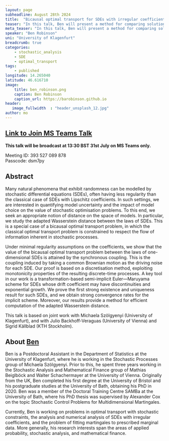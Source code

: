 ```yaml
---
layout: page
subheadline: August 28th 2024
title:  "Bicausal optimal transport for SDEs with irregular coefficients"
teaser: "In this talk, Ben will present a method for comparing solutions of different SDEs, bringing together ideas from optimal transport, stochastic analysis, and numerical methods for SDEs with irregular coefficients."
meta_teaser: "In this talk, Ben will present a method for comparing solutions of different SDEs, bringing together ideas from optimal transport, stochastic analysis, and numerical methods for SDEs with irregular coefficients."
speaker: "Ben Robinson"
uni: "University of Klagenfurt"
breadcrumb: true 
categories:
    - stochastic_analysis
    - SDE
    - optimal_transport
tags:
    - published
longitude: 14.265040
latitude: 46.616710
image:
    title: ben_robinson.png
    caption: Ben Robinson
    caption_url: https://barobinson.github.io
header:
   image_fullwidth  : "header_unsplash_12.jpg"
author: mo
---
```


## [Link to Join MS Teams Talk](https://eur01.safelinks.protection.outlook.com/ap/t-59584e83/?url=https%3A%2F%2Fteams.microsoft.com%2Fl%2Fmeetup-join%2F19%253ameeting_N2Q2NGY2NDEtYWVmNS00NzE3LWI0ZWMtMWFiZmE3NGM2MTc3%2540thread.v2%2F0%3Fcontext%3D%257b%2522Tid%2522%253a%2522377e3d22-4ea1-422d-b0ad-8fcc89406b9e%2522%252c%2522Oid%2522%253a%252243af9e94-a882-4d59-8a92-d00c8899065e%2522%257d&data=05%7C01%7Cccvdli20%40bath.ac.uk%7C4692626d8c3a4fe9f94908db8387ab1b%7C377e3d224ea1422db0ad8fcc89406b9e%7C0%7C0%7C638248390924867986%7CUnknown%7CTWFpbGZsb3d8eyJWIjoiMC4wLjAwMDAiLCJQIjoiV2luMzIiLCJBTiI6Ik1haWwiLCJXVCI6Mn0%3D%7C3000%7C%7C%7C&sdata=riObWy2OxzM%2BmiKhOXgep0Rc7lT5F0csNZdbmKCBQ1A%3D&reserved=0)

**This talk will be broadcast at 13:30 BST 31st July on MS Teams only.**

Meeting ID: 393 527 089 878 \
Passcode: dsm7py

## Abstract
Many natural phenomena that exhibit randomness can be modelled by stochastic differential equations (SDEs), often having less regularity than the classical case of SDEs with Lipschitz coefficients. In such settings, we are interested in quantifying model uncertainty and the impact of model choice on the value of stochastic optimisation problems. To this end, we seek an appropriate notion of distance on the space of models. In particular, we study the adapted Wasserstein distance between the laws of SDEs. This is a special case of a bicausal optimal transport problem, in which the classical optimal transport problem is constrained to respect the flow of information inherent in stochastic processes.

Under minimal regularity assumptions on the coefficients, we show that the value of the bicausal optimal transport problem between the laws of one-dimensional SDEs is attained by the synchronous coupling. This is the coupling induced by taking a common Brownian motion as the driving noise for each SDE. Our proof is based on a discretisation method, exploiting monotonicity properties of the resulting discrete-time processes. A key tool in our work is a transformation-based semi-implicit Euler—Maruyama scheme for SDEs whose drift coefficient may have discontinuities and exponential growth. We prove the first strong existence and uniqueness result for such SDEs, and we obtain strong convergence rates for the implicit scheme. Moreover, our results provide a method for efficient computation of the adapted Wasserstein distance.

This talk is based on joint work with Michaela Szölgyenyi (University of Klagenfurt), and with Julio Backhoff-Veraguas (University of Vienna) and Sigrid Källblad (KTH Stockholm).


## About [Ben](https://barobinson.github.io) 
Ben is a Postdoctoral Assistant in the Department of Statistics at the University of Klagenfurt, where he is working in the Stochastic Processes group of Michaela Szölgyenyi. Prior to this, he spent three years working in the Stochastic Analysis and Mathematical Finance group of Mathias Beiglböck and Walter Schachermayer at the University of Vienna. Originally from the UK, Ben completed his first degree at the University of Bristol and his postgraduate studies at the University of Bath, obtaining his PhD in 2020. Ben was a member of the Doctoral Training Centre SAMBa at the University of Bath, where his PhD thesis was supervised by Alexander Cox on the topic Stochastic Control Problems for Multidimensional Martingales.

Currently, Ben is working on problems in optimal transport with stochastic constraints, the analysis and numerical analysis of SDEs with irregular coefficients, and the problem of fitting martingales to prescribed marginal data. More generally, his research interests span the areas of applied probability, stochastic analysis, and mathematical finance.
